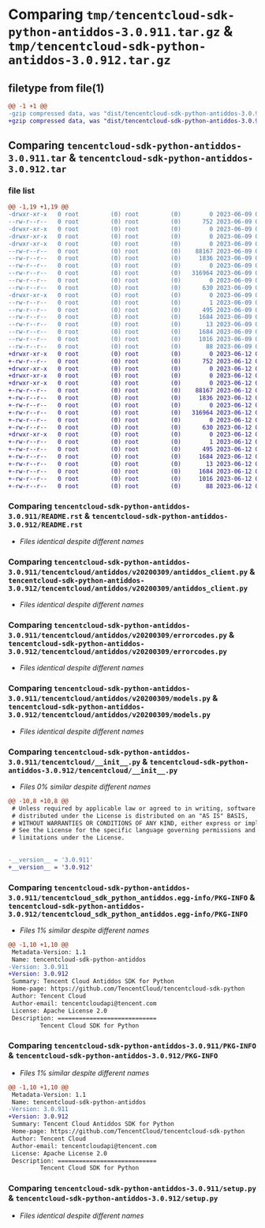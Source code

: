 # Comparing `tmp/tencentcloud-sdk-python-antiddos-3.0.911.tar.gz` & `tmp/tencentcloud-sdk-python-antiddos-3.0.912.tar.gz`

## filetype from file(1)

```diff
@@ -1 +1 @@
-gzip compressed data, was "dist/tencentcloud-sdk-python-antiddos-3.0.911.tar", last modified: Fri Jun  9 02:11:14 2023, max compression
+gzip compressed data, was "dist/tencentcloud-sdk-python-antiddos-3.0.912.tar", last modified: Mon Jun 12 02:55:46 2023, max compression
```

## Comparing `tencentcloud-sdk-python-antiddos-3.0.911.tar` & `tencentcloud-sdk-python-antiddos-3.0.912.tar`

### file list

```diff
@@ -1,19 +1,19 @@
-drwxr-xr-x   0 root         (0) root         (0)        0 2023-06-09 02:11:14.000000 tencentcloud-sdk-python-antiddos-3.0.911/
--rw-r--r--   0 root         (0) root         (0)      752 2023-06-09 02:11:14.000000 tencentcloud-sdk-python-antiddos-3.0.911/README.rst
-drwxr-xr-x   0 root         (0) root         (0)        0 2023-06-09 02:11:14.000000 tencentcloud-sdk-python-antiddos-3.0.911/tencentcloud/
-drwxr-xr-x   0 root         (0) root         (0)        0 2023-06-09 02:11:14.000000 tencentcloud-sdk-python-antiddos-3.0.911/tencentcloud/antiddos/
-drwxr-xr-x   0 root         (0) root         (0)        0 2023-06-09 02:11:14.000000 tencentcloud-sdk-python-antiddos-3.0.911/tencentcloud/antiddos/v20200309/
--rw-r--r--   0 root         (0) root         (0)    88167 2023-06-09 02:11:14.000000 tencentcloud-sdk-python-antiddos-3.0.911/tencentcloud/antiddos/v20200309/antiddos_client.py
--rw-r--r--   0 root         (0) root         (0)     1836 2023-06-09 02:11:14.000000 tencentcloud-sdk-python-antiddos-3.0.911/tencentcloud/antiddos/v20200309/errorcodes.py
--rw-r--r--   0 root         (0) root         (0)        0 2023-06-09 02:11:14.000000 tencentcloud-sdk-python-antiddos-3.0.911/tencentcloud/antiddos/v20200309/__init__.py
--rw-r--r--   0 root         (0) root         (0)   316964 2023-06-09 02:11:14.000000 tencentcloud-sdk-python-antiddos-3.0.911/tencentcloud/antiddos/v20200309/models.py
--rw-r--r--   0 root         (0) root         (0)        0 2023-06-09 02:11:14.000000 tencentcloud-sdk-python-antiddos-3.0.911/tencentcloud/antiddos/__init__.py
--rw-r--r--   0 root         (0) root         (0)      630 2023-06-09 02:11:14.000000 tencentcloud-sdk-python-antiddos-3.0.911/tencentcloud/__init__.py
-drwxr-xr-x   0 root         (0) root         (0)        0 2023-06-09 02:11:14.000000 tencentcloud-sdk-python-antiddos-3.0.911/tencentcloud_sdk_python_antiddos.egg-info/
--rw-r--r--   0 root         (0) root         (0)        1 2023-06-09 02:11:14.000000 tencentcloud-sdk-python-antiddos-3.0.911/tencentcloud_sdk_python_antiddos.egg-info/dependency_links.txt
--rw-r--r--   0 root         (0) root         (0)      495 2023-06-09 02:11:14.000000 tencentcloud-sdk-python-antiddos-3.0.911/tencentcloud_sdk_python_antiddos.egg-info/SOURCES.txt
--rw-r--r--   0 root         (0) root         (0)     1684 2023-06-09 02:11:14.000000 tencentcloud-sdk-python-antiddos-3.0.911/tencentcloud_sdk_python_antiddos.egg-info/PKG-INFO
--rw-r--r--   0 root         (0) root         (0)       13 2023-06-09 02:11:14.000000 tencentcloud-sdk-python-antiddos-3.0.911/tencentcloud_sdk_python_antiddos.egg-info/top_level.txt
--rw-r--r--   0 root         (0) root         (0)     1684 2023-06-09 02:11:14.000000 tencentcloud-sdk-python-antiddos-3.0.911/PKG-INFO
--rw-r--r--   0 root         (0) root         (0)     1016 2023-06-09 02:11:14.000000 tencentcloud-sdk-python-antiddos-3.0.911/setup.py
--rw-r--r--   0 root         (0) root         (0)       88 2023-06-09 02:11:14.000000 tencentcloud-sdk-python-antiddos-3.0.911/setup.cfg
+drwxr-xr-x   0 root         (0) root         (0)        0 2023-06-12 02:55:46.000000 tencentcloud-sdk-python-antiddos-3.0.912/
+-rw-r--r--   0 root         (0) root         (0)      752 2023-06-12 02:55:46.000000 tencentcloud-sdk-python-antiddos-3.0.912/README.rst
+drwxr-xr-x   0 root         (0) root         (0)        0 2023-06-12 02:55:46.000000 tencentcloud-sdk-python-antiddos-3.0.912/tencentcloud/
+drwxr-xr-x   0 root         (0) root         (0)        0 2023-06-12 02:55:46.000000 tencentcloud-sdk-python-antiddos-3.0.912/tencentcloud/antiddos/
+drwxr-xr-x   0 root         (0) root         (0)        0 2023-06-12 02:55:46.000000 tencentcloud-sdk-python-antiddos-3.0.912/tencentcloud/antiddos/v20200309/
+-rw-r--r--   0 root         (0) root         (0)    88167 2023-06-12 02:55:46.000000 tencentcloud-sdk-python-antiddos-3.0.912/tencentcloud/antiddos/v20200309/antiddos_client.py
+-rw-r--r--   0 root         (0) root         (0)     1836 2023-06-12 02:55:46.000000 tencentcloud-sdk-python-antiddos-3.0.912/tencentcloud/antiddos/v20200309/errorcodes.py
+-rw-r--r--   0 root         (0) root         (0)        0 2023-06-12 02:55:46.000000 tencentcloud-sdk-python-antiddos-3.0.912/tencentcloud/antiddos/v20200309/__init__.py
+-rw-r--r--   0 root         (0) root         (0)   316964 2023-06-12 02:55:46.000000 tencentcloud-sdk-python-antiddos-3.0.912/tencentcloud/antiddos/v20200309/models.py
+-rw-r--r--   0 root         (0) root         (0)        0 2023-06-12 02:55:46.000000 tencentcloud-sdk-python-antiddos-3.0.912/tencentcloud/antiddos/__init__.py
+-rw-r--r--   0 root         (0) root         (0)      630 2023-06-12 02:55:46.000000 tencentcloud-sdk-python-antiddos-3.0.912/tencentcloud/__init__.py
+drwxr-xr-x   0 root         (0) root         (0)        0 2023-06-12 02:55:46.000000 tencentcloud-sdk-python-antiddos-3.0.912/tencentcloud_sdk_python_antiddos.egg-info/
+-rw-r--r--   0 root         (0) root         (0)        1 2023-06-12 02:55:46.000000 tencentcloud-sdk-python-antiddos-3.0.912/tencentcloud_sdk_python_antiddos.egg-info/dependency_links.txt
+-rw-r--r--   0 root         (0) root         (0)      495 2023-06-12 02:55:46.000000 tencentcloud-sdk-python-antiddos-3.0.912/tencentcloud_sdk_python_antiddos.egg-info/SOURCES.txt
+-rw-r--r--   0 root         (0) root         (0)     1684 2023-06-12 02:55:46.000000 tencentcloud-sdk-python-antiddos-3.0.912/tencentcloud_sdk_python_antiddos.egg-info/PKG-INFO
+-rw-r--r--   0 root         (0) root         (0)       13 2023-06-12 02:55:46.000000 tencentcloud-sdk-python-antiddos-3.0.912/tencentcloud_sdk_python_antiddos.egg-info/top_level.txt
+-rw-r--r--   0 root         (0) root         (0)     1684 2023-06-12 02:55:46.000000 tencentcloud-sdk-python-antiddos-3.0.912/PKG-INFO
+-rw-r--r--   0 root         (0) root         (0)     1016 2023-06-12 02:55:46.000000 tencentcloud-sdk-python-antiddos-3.0.912/setup.py
+-rw-r--r--   0 root         (0) root         (0)       88 2023-06-12 02:55:46.000000 tencentcloud-sdk-python-antiddos-3.0.912/setup.cfg
```

### Comparing `tencentcloud-sdk-python-antiddos-3.0.911/README.rst` & `tencentcloud-sdk-python-antiddos-3.0.912/README.rst`

 * *Files identical despite different names*

### Comparing `tencentcloud-sdk-python-antiddos-3.0.911/tencentcloud/antiddos/v20200309/antiddos_client.py` & `tencentcloud-sdk-python-antiddos-3.0.912/tencentcloud/antiddos/v20200309/antiddos_client.py`

 * *Files identical despite different names*

### Comparing `tencentcloud-sdk-python-antiddos-3.0.911/tencentcloud/antiddos/v20200309/errorcodes.py` & `tencentcloud-sdk-python-antiddos-3.0.912/tencentcloud/antiddos/v20200309/errorcodes.py`

 * *Files identical despite different names*

### Comparing `tencentcloud-sdk-python-antiddos-3.0.911/tencentcloud/antiddos/v20200309/models.py` & `tencentcloud-sdk-python-antiddos-3.0.912/tencentcloud/antiddos/v20200309/models.py`

 * *Files identical despite different names*

### Comparing `tencentcloud-sdk-python-antiddos-3.0.911/tencentcloud/__init__.py` & `tencentcloud-sdk-python-antiddos-3.0.912/tencentcloud/__init__.py`

 * *Files 0% similar despite different names*

```diff
@@ -10,8 +10,8 @@
 # Unless required by applicable law or agreed to in writing, software
 # distributed under the License is distributed on an "AS IS" BASIS,
 # WITHOUT WARRANTIES OR CONDITIONS OF ANY KIND, either express or implied.
 # See the License for the specific language governing permissions and
 # limitations under the License.
 
 
-__version__ = '3.0.911'
+__version__ = '3.0.912'
```

### Comparing `tencentcloud-sdk-python-antiddos-3.0.911/tencentcloud_sdk_python_antiddos.egg-info/PKG-INFO` & `tencentcloud-sdk-python-antiddos-3.0.912/tencentcloud_sdk_python_antiddos.egg-info/PKG-INFO`

 * *Files 1% similar despite different names*

```diff
@@ -1,10 +1,10 @@
 Metadata-Version: 1.1
 Name: tencentcloud-sdk-python-antiddos
-Version: 3.0.911
+Version: 3.0.912
 Summary: Tencent Cloud Antiddos SDK for Python
 Home-page: https://github.com/TencentCloud/tencentcloud-sdk-python
 Author: Tencent Cloud
 Author-email: tencentcloudapi@tencent.com
 License: Apache License 2.0
 Description: ============================
         Tencent Cloud SDK for Python
```

### Comparing `tencentcloud-sdk-python-antiddos-3.0.911/PKG-INFO` & `tencentcloud-sdk-python-antiddos-3.0.912/PKG-INFO`

 * *Files 1% similar despite different names*

```diff
@@ -1,10 +1,10 @@
 Metadata-Version: 1.1
 Name: tencentcloud-sdk-python-antiddos
-Version: 3.0.911
+Version: 3.0.912
 Summary: Tencent Cloud Antiddos SDK for Python
 Home-page: https://github.com/TencentCloud/tencentcloud-sdk-python
 Author: Tencent Cloud
 Author-email: tencentcloudapi@tencent.com
 License: Apache License 2.0
 Description: ============================
         Tencent Cloud SDK for Python
```

### Comparing `tencentcloud-sdk-python-antiddos-3.0.911/setup.py` & `tencentcloud-sdk-python-antiddos-3.0.912/setup.py`

 * *Files identical despite different names*

